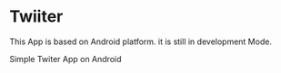 Twiiter
=======

This App is based on Android platform.
it is still in development Mode.

Simple Twiter App on Android

